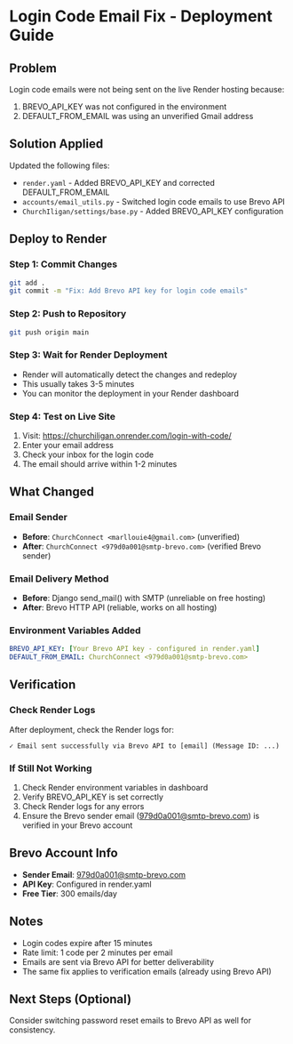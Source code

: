 # Login Code Email Fix - Deployment Guide

## Problem
Login code emails were not being sent on the live Render hosting because:
1. BREVO_API_KEY was not configured in the environment
2. DEFAULT_FROM_EMAIL was using an unverified Gmail address

## Solution Applied
Updated the following files:
- `render.yaml` - Added BREVO_API_KEY and corrected DEFAULT_FROM_EMAIL
- `accounts/email_utils.py` - Switched login code emails to use Brevo API
- `ChurchIligan/settings/base.py` - Added BREVO_API_KEY configuration

## Deploy to Render

### Step 1: Commit Changes
```bash
git add .
git commit -m "Fix: Add Brevo API key for login code emails"
```

### Step 2: Push to Repository
```bash
git push origin main
```

### Step 3: Wait for Render Deployment
- Render will automatically detect the changes and redeploy
- This usually takes 3-5 minutes
- You can monitor the deployment in your Render dashboard

### Step 4: Test on Live Site
1. Visit: https://churchiligan.onrender.com/login-with-code/
2. Enter your email address
3. Check your inbox for the login code
4. The email should arrive within 1-2 minutes

## What Changed

### Email Sender
- **Before**: `ChurchConnect <marllouie4@gmail.com>` (unverified)
- **After**: `ChurchConnect <979d0a001@smtp-brevo.com>` (verified Brevo sender)

### Email Delivery Method
- **Before**: Django send_mail() with SMTP (unreliable on free hosting)
- **After**: Brevo HTTP API (reliable, works on all hosting)

### Environment Variables Added
```yaml
BREVO_API_KEY: [Your Brevo API key - configured in render.yaml]
DEFAULT_FROM_EMAIL: ChurchConnect <979d0a001@smtp-brevo.com>
```

## Verification

### Check Render Logs
After deployment, check the Render logs for:
```
✓ Email sent successfully via Brevo API to [email] (Message ID: ...)
```

### If Still Not Working
1. Check Render environment variables in dashboard
2. Verify BREVO_API_KEY is set correctly
3. Check Render logs for any errors
4. Ensure the Brevo sender email (979d0a001@smtp-brevo.com) is verified in your Brevo account

## Brevo Account Info
- **Sender Email**: 979d0a001@smtp-brevo.com
- **API Key**: Configured in render.yaml
- **Free Tier**: 300 emails/day

## Notes
- Login codes expire after 15 minutes
- Rate limit: 1 code per 2 minutes per email
- Emails are sent via Brevo API for better deliverability
- The same fix applies to verification emails (already using Brevo API)

## Next Steps (Optional)
Consider switching password reset emails to Brevo API as well for consistency.
